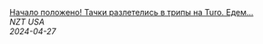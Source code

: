 <!--2024-04-27 06:00:15-->
<div class="yb">
  <a class="nodecor" href="/posts.html?rabota/nachalo_polojeno_tachki_razletelis_v_tripy_na_turo_edem_dalshe">
    <img class="preview" data-videoid="fJXUJNZaf9Y" src="https://i3.ytimg.com/vi/fJXUJNZaf9Y/hqdefault.jpg" align="middle" alt="">
  </a>
  <div class="inlbl text">
    <a class="nodecor" href="/posts.html?rabota/nachalo_polojeno_tachki_razletelis_v_tripy_na_turo_edem_dalshe">Начало положено! Тачки разлетелись в трипы на Turo. Едем...</a><br>
    <i class="smaller2">NZT USA</i><br>
    <i class="smaller3">2024-04-27</i>
  </div>
</div>
